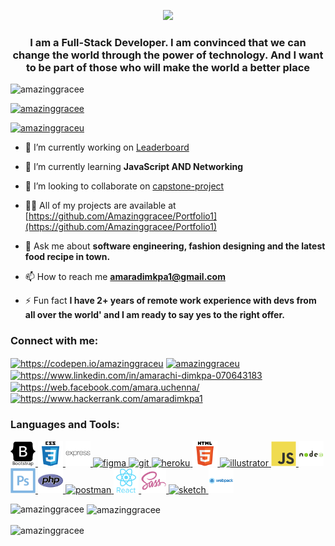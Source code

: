 <p align="center">
<img src="https://readme-typing-svg.demolab.com?font=Fira+Code&pause=250&color=1e9747&width=435&lines=Hi%2C+I'm+Amara;Welcome+to+my+profile..."><br>
</p>
<h3 align="center">I am a Full-Stack Developer. I am convinced that we can change the world through the power of technology. And I want to be part of those who will make the world a better place</h3>

<p align="left"> <img src="https://komarev.com/ghpvc/?username=amazinggracee&label=Profile%20views&color=0e75b6&style=flat" alt="amazinggracee" /> </p>

<p align="left"> <a href="https://github.com/ryo-ma/github-profile-trophy"><img src="https://github-profile-trophy.vercel.app/?username=amazinggracee" alt="amazinggracee" /></a> </p>

<p align="left"> <a href="https://twitter.com/amazinggraceu" target="blank"><img src="https://img.shields.io/twitter/follow/amazinggraceu?logo=twitter&style=for-the-badge" alt="amazinggraceu" /></a> </p>

- 🔭 I’m currently working on [Leaderboard](https://github.com/Amazinggracee/Leaderboard1)

- 🌱 I’m currently learning **JavaScript AND Networking**

- 👯 I’m looking to collaborate on [capstone-project](https://github.com/Amazinggracee/capstone-project)

- 👨‍💻 All of my projects are available at [https://github.com/Amazinggracee/Portfolio1](https://github.com/Amazinggracee/Portfolio1)

- 💬 Ask me about **software engineering, fashion designing and the latest food recipe in town.**

- 📫 How to reach me **amaradimkpa1@gmail.com**

- ⚡ Fun fact **I have 2+ years of remote work experience with devs from all over the world' and I am ready to say yes to the right offer.**

<h3 align="left">Connect with me:</h3>
<p align="left">
<a href="https://codepen.io/https://codepen.io/amazinggraceu" target="blank"><img align="center" src="https://raw.githubusercontent.com/rahuldkjain/github-profile-readme-generator/master/src/images/icons/Social/codepen.svg" alt="https://codepen.io/amazinggraceu" height="30" width="40" /></a>
<a href="https://twitter.com/amazinggraceu" target="blank"><img align="center" src="https://raw.githubusercontent.com/rahuldkjain/github-profile-readme-generator/master/src/images/icons/Social/twitter.svg" alt="amazinggraceu" height="30" width="40" /></a>
<a href="https://linkedin.com/in/https://www.linkedin.com/in/amarachi-dimkpa-070643183" target="blank"><img align="center" src="https://raw.githubusercontent.com/rahuldkjain/github-profile-readme-generator/master/src/images/icons/Social/linked-in-alt.svg" alt="https://www.linkedin.com/in/amarachi-dimkpa-070643183" height="30" width="40" /></a>
<a href="https://fb.com/https://web.facebook.com/amara.uchenna/" target="blank"><img align="center" src="https://raw.githubusercontent.com/rahuldkjain/github-profile-readme-generator/master/src/images/icons/Social/facebook.svg" alt="https://web.facebook.com/amara.uchenna/" height="30" width="40" /></a>
<a href="https://www.hackerrank.com/https://www.hackerrank.com/amaradimkpa1" target="blank"><img align="center" src="https://raw.githubusercontent.com/rahuldkjain/github-profile-readme-generator/master/src/images/icons/Social/hackerrank.svg" alt="https://www.hackerrank.com/amaradimkpa1" height="30" width="40" /></a>
</p>

<h3 align="left">Languages and Tools:</h3>
<p align="left"> <a href="https://getbootstrap.com" target="_blank" rel="noreferrer"> <img src="https://raw.githubusercontent.com/devicons/devicon/master/icons/bootstrap/bootstrap-plain-wordmark.svg" alt="bootstrap" width="40" height="40"/> </a> <a href="https://www.w3schools.com/css/" target="_blank" rel="noreferrer"> <img src="https://raw.githubusercontent.com/devicons/devicon/master/icons/css3/css3-original-wordmark.svg" alt="css3" width="40" height="40"/> </a> <a href="https://expressjs.com" target="_blank" rel="noreferrer"> <img src="https://raw.githubusercontent.com/devicons/devicon/master/icons/express/express-original-wordmark.svg" alt="express" width="40" height="40"/> </a> <a href="https://www.figma.com/" target="_blank" rel="noreferrer"> <img src="https://www.vectorlogo.zone/logos/figma/figma-icon.svg" alt="figma" width="40" height="40"/> </a> <a href="https://git-scm.com/" target="_blank" rel="noreferrer"> <img src="https://www.vectorlogo.zone/logos/git-scm/git-scm-icon.svg" alt="git" width="40" height="40"/> </a> <a href="https://heroku.com" target="_blank" rel="noreferrer"> <img src="https://www.vectorlogo.zone/logos/heroku/heroku-icon.svg" alt="heroku" width="40" height="40"/> </a> <a href="https://www.w3.org/html/" target="_blank" rel="noreferrer"> <img src="https://raw.githubusercontent.com/devicons/devicon/master/icons/html5/html5-original-wordmark.svg" alt="html5" width="40" height="40"/> </a> <a href="https://www.adobe.com/in/products/illustrator.html" target="_blank" rel="noreferrer"> <img src="https://www.vectorlogo.zone/logos/adobe_illustrator/adobe_illustrator-icon.svg" alt="illustrator" width="40" height="40"/> </a> <a href="https://developer.mozilla.org/en-US/docs/Web/JavaScript" target="_blank" rel="noreferrer"> <img src="https://raw.githubusercontent.com/devicons/devicon/master/icons/javascript/javascript-original.svg" alt="javascript" width="40" height="40"/> </a> <a href="https://nodejs.org" target="_blank" rel="noreferrer"> <img src="https://raw.githubusercontent.com/devicons/devicon/master/icons/nodejs/nodejs-original-wordmark.svg" alt="nodejs" width="40" height="40"/> </a> <a href="https://www.photoshop.com/en" target="_blank" rel="noreferrer"> <img src="https://raw.githubusercontent.com/devicons/devicon/master/icons/photoshop/photoshop-line.svg" alt="photoshop" width="40" height="40"/> </a> <a href="https://www.php.net" target="_blank" rel="noreferrer"> <img src="https://raw.githubusercontent.com/devicons/devicon/master/icons/php/php-original.svg" alt="php" width="40" height="40"/> </a> <a href="https://postman.com" target="_blank" rel="noreferrer"> <img src="https://www.vectorlogo.zone/logos/getpostman/getpostman-icon.svg" alt="postman" width="40" height="40"/> </a> <a href="https://reactjs.org/" target="_blank" rel="noreferrer"> <img src="https://raw.githubusercontent.com/devicons/devicon/master/icons/react/react-original-wordmark.svg" alt="react" width="40" height="40"/> </a> <a href="https://sass-lang.com" target="_blank" rel="noreferrer"> <img src="https://raw.githubusercontent.com/devicons/devicon/master/icons/sass/sass-original.svg" alt="sass" width="40" height="40"/> </a> <a href="https://www.sketch.com/" target="_blank" rel="noreferrer"> <img src="https://www.vectorlogo.zone/logos/sketchapp/sketchapp-icon.svg" alt="sketch" width="40" height="40"/> </a> <a href="https://webpack.js.org" target="_blank" rel="noreferrer"> <img src="https://raw.githubusercontent.com/devicons/devicon/d00d0969292a6569d45b06d3f350f463a0107b0d/icons/webpack/webpack-original-wordmark.svg" alt="webpack" width="40" height="40"/> </a> </p>

<p><img align="left" src="https://github-readme-stats.vercel.app/api/top-langs?username=amazinggracee&show_icons=true&locale=en&layout=compact" alt="amazinggracee" /></p>

<p>&nbsp;<img align="center" src="https://github-readme-stats.vercel.app/api?username=amazinggracee&show_icons=true&locale=en" alt="amazinggracee" /></p>

<p><img align="center" src="https://github-readme-streak-stats.herokuapp.com/?user=amazinggracee&" alt="amazinggracee" /></p>
